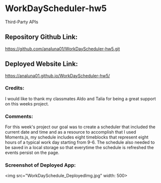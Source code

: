 # WorkDayScheduler-hw5
Third-Party APIs

## Repository Github Link:
https://github.com/analuna01/WorkDayScheduler-hw5.git

## Deployed Website Link:
https://analuna01.github.io/WorkDayScheduler-hw5/

### Credits:
I would like to thank my classmates Aldo and Talia for being a great support on this weeks project.

### Comments:
For this week's project our goal was to create a scheduler that included the current date and time and as a resource to accomplish that I used Moments.js, my schedule includes eight timeblocks that represent eight hours of a typical work day starting from 9-6. The schedule also needed to be saved in a local storage so that everytime the schedule is refreshed the events persist on the page.

### Screenshot of Deployed App:
<img src="WorkDaySchedule_DeployedImg.jpg" width: 500>
